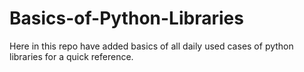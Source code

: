 # Basics-of-Python-Libraries
Here in this repo have added basics of all daily used cases of python libraries for a quick reference.
